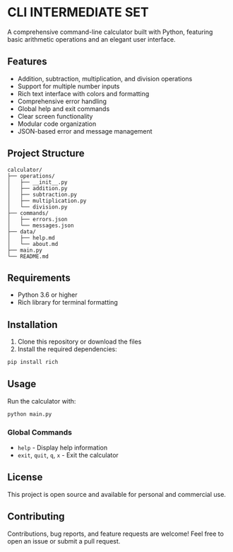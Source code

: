 # CLI INTERMEDIATE SET

A comprehensive command-line calculator built with Python, featuring basic arithmetic operations and an elegant user interface.

## Features

- Addition, subtraction, multiplication, and division operations
- Support for multiple number inputs
- Rich text interface with colors and formatting
- Comprehensive error handling
- Global help and exit commands
- Clear screen functionality
- Modular code organization
- JSON-based error and message management

## Project Structure

```
calculator/
├── operations/
│   ├── __init__.py
│   ├── addition.py
│   ├── subtraction.py
│   ├── multiplication.py
│   └── division.py
├── commands/
│   ├── errors.json
│   └── messages.json
├── data/
│   ├── help.md
│   └── about.md
├── main.py
└── README.md
```

## Requirements

- Python 3.6 or higher
- Rich library for terminal formatting

## Installation

1. Clone this repository or download the files
2. Install the required dependencies:

```bash
pip install rich
```

## Usage

Run the calculator with:

```bash
python main.py
```

### Global Commands

- `help` - Display help information
- `exit`, `quit`, `q`, `x` - Exit the calculator

## License

This project is open source and available for personal and commercial use.

## Contributing

Contributions, bug reports, and feature requests are welcome! Feel free to open an issue or submit a pull request.